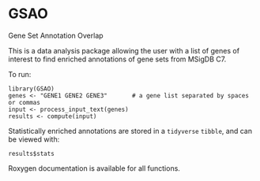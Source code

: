 # GSAO
Gene Set Annotation Overlap

This is a data analysis package allowing the user with a list of genes of interest to find enriched annotations of gene sets from MSigDB C7.

To run:

```
library(GSAO)
genes <- "GENE1 GENE2 GENE3"       # a gene list separated by spaces or commas
input <- process_input_text(genes) 
results <- compute(input)
```

Statistically enriched annotations are stored in a `tidyverse` `tibble`, and can be viewed with:

```
results$stats
```

Roxygen documentation is available for all functions.
